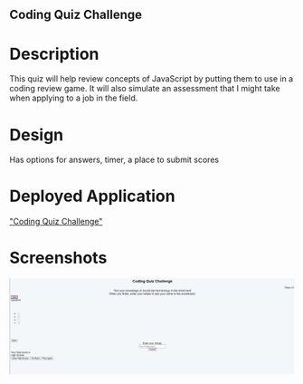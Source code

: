 ## Coding Quiz Challenge

# Description
This quiz will help review concepts of JavaScript by putting them to use in a coding review game. It will also simulate an assessment that I might take when applying to a job in the field. 

# Design
Has options for answers, timer, a place to submit scores

# Deployed Application
["Coding Quiz Challenge"](https://github.com/cordovamonica/coding-quiz-challenge)

# Screenshots
![Overview](./assets/overview%20of%20quiz.png)
